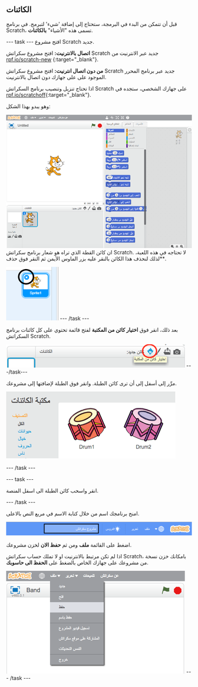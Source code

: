 ## الكائنات

قبل أن تتمكن من البدء في البرمجة، ستحتاج إلى إضافة 'شيء' لتبرمج. في برنامج Scratch، تسمى هذه "الأشياء" **بالكائنات**.

\--- task \--- افتح مشروع Scratch جديد.

**اتصال بالانترنيت:** افتح مشروع سكراتش Scratch جديد عبر الانترنيت من [rpf.io/scratch-new](http://rpf.io/scratch-new) {:target="_blank"}.

**من دون اتصال انترنيت:** افتح مشروع سكراتش Scratch جديد عبر برنامج المحرر الموجود على على جهازك دون اتصال بالانترنيت.

اذا تحتاج تنزيل وتنصيب برنامج السكراتش Scratch على جهازك الشخصي، ستجده في [rpf.io/scratchoff](http://rpf.io/scratchoff){:target="_blank"}.

وهو يبدو بهذا الشكل:

![لقطة الشاشة](images/band-scratch.png) ان كائن القطة الذي تراه هو شعار برنامج سكراتش Scratch. لا تحتاجه في هذه اللعبة، لذلك لنحذف هذا الكائن بالنقر عليه بزر الماوس الأيمن ثم النقر فوق </strong>حذف**.</p> 

![لقطة الشاشة](images/band-delete-annotated.png) \--- /task \---

بعد ذلك، انقر فوق **اختيار كائن من المكتبة** لفتح قائمة تحتوي على كل كائنات برنامج السكراتش Scratch.

![لقطة الشاشة](images/band-sprite-library.png) \---/task\---

مرِّر إلى أسفل إلى أن ترى كائن الطبلة. وانقر فوق الطبلة لإضافتها إلى مشروعك.

![لقطة الشاشة](images/band-sprite-drum.png)

\--- /task \---

\--- task \---

انقر واسحب كائن الطبلة الى اسفل المنصة.

\--- /task \---

امنح برنامجك اسم من خلال كتابة الاسم في مربع النص بالاعلى.

![الاسم](images/band-name-annotated.png)

اضغط على القائمة **ملف** ومن ثم **حفظ الان** لخزن مشروعك.

اذا لم تكن مرتبط بالانترنيت او لا تملك حساب سكراتش Scratch، بامكانك خزن نسخة من مشروعك على جهازك الخاص بالضغط على **الحفظ الى حاسوبك**.

![لقطة الشاشة](images/band-save.png) \--- /task \---